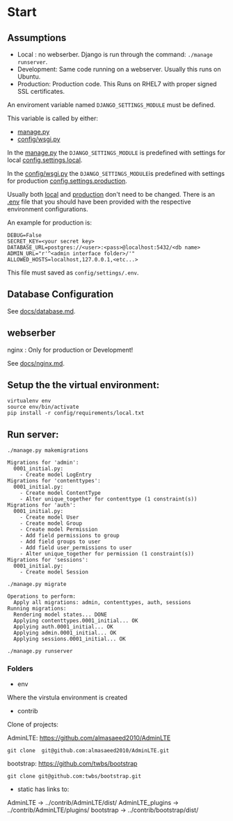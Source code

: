 # Start

## Assumptions

- Local : no webserber. Django is run through the command: ```./manage runserver```.
- Development: Same code running on a webserver. Usually this runs on Ubuntu.
- Production: Production code. This Runs on RHEL7 with proper signed SSL certificates.

An enviroment variable named ```DJANGO_SETTINGS_MODULE``` must be defined.

This variable is called by either:
- [manage.py](manage.py)
- [config/wsgi.py](config/wsgi.py)

In the [manage.py](manage.py) the ```DJANGO_SETTINGS_MODULE``` is predefined with settings for local [config.settings.local](config/settings/local.py).

In the [config/wsgi.py](config/wsgi.py) the ```DJANGO_SETTINGS_MODULE```is predefined with settings for production [config.settings.production](config/settings/production.py).

Usually both [local](config/settings/local.py) and [production](config/settings/production.py) don't need to be changed.
There is an [.env](config/settings/.env) file that you should have been provided with the respective environment configurations.

An example for production is:
```
DEBUG=False
SECRET_KEY=<your secret key>
DATABASE_URL=postgres://<user>:<pass>@localhost:5432/<db name>
ADMIN_URL="r'^<admin interface folder>/'"
ALLOWED_HOSTS=localhost,127.0.0.1,<etc...>
```
This file must saved as ```config/settings/.env```.

## Database Configuration

See [docs/database.md](docs/database.md).

## webserber

nginx : Only for production or Development!

See [docs/nginx.md](docs/nginx.md).

## Setup the the virtual environment:
```
virtualenv env
source env/bin/activate
pip install -r config/requirements/local.txt
```

## Run server:

```
./manage.py makemigrations
```
```
Migrations for 'admin':
  0001_initial.py:
    - Create model LogEntry
Migrations for 'contenttypes':
  0001_initial.py:
    - Create model ContentType
    - Alter unique_together for contenttype (1 constraint(s))
Migrations for 'auth':
  0001_initial.py:
    - Create model User
    - Create model Group
    - Create model Permission
    - Add field permissions to group
    - Add field groups to user
    - Add field user_permissions to user
    - Alter unique_together for permission (1 constraint(s))
Migrations for 'sessions':
  0001_initial.py:
    - Create model Session
```

```
./manage.py migrate
```
```
Operations to perform:
  Apply all migrations: admin, contenttypes, auth, sessions
Running migrations:
  Rendering model states... DONE
  Applying contenttypes.0001_initial... OK
  Applying auth.0001_initial... OK
  Applying admin.0001_initial... OK
  Applying sessions.0001_initial... OK
```

```
./manage.py runserver
```
### Folders

- env

Where the virstula environment is created


- contrib

Clone of projects:

AdminLTE:
https://github.com/almasaeed2010/AdminLTE

```
git clone  git@github.com:almasaeed2010/AdminLTE.git
```
bootstrap:
https://github.com/twbs/bootstrap

```
git clone git@github.com:twbs/bootstrap.git
```

- static has links to:

AdminLTE -> ../contrib/AdminLTE/dist/
AdminLTE_plugins -> ../contrib/AdminLTE/plugins/
bootstrap -> ../contrib/bootstrap/dist/

